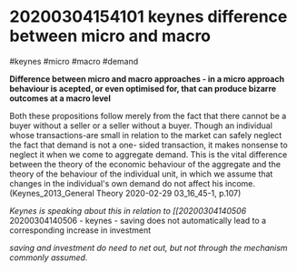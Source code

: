 20200304154101 keynes difference between micro and macro
========================================



#keynes #micro #macro #demand

**Difference between micro and macro approaches - in a micro approach behaviour is acepted, or even optimised for, that can produce bizarre outcomes at a macro level**

Both these propositions follow merely from the  fact that there cannot be a buyer without a seller  or a seller without a buyer. Though an individual  whose transactions-are small in relation to the market  can safely neglect the fact that demand is not a one-  sided transaction, it makes nonsense to neglect it when  we come to aggregate demand. This is the vital  difference between the theory of the economic behaviour  of the aggregate and the theory of the behaviour of  the individual unit, in which we assume that changes in  the individual's own demand do not affect his income.
(Keynes_2013_General Theory 2020-02-29 03_16_45-1, p.107)

*Keynes is speaking about this in relation to [[20200304140506* 20200304140506 - keynes - saving does not automatically lead to a corresponding increase in investment

*saving and investment do need to net out, but not through the mechanism commonly assumed.*